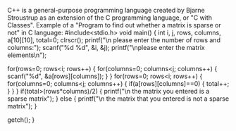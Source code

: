 C++ is a general-purpose programming language created by Bjarne Stroustrup as an extension of the C programming language, or "C with Classes".
Example of a "Program to find out whether a matrix is sparse or not" in C language:
#include<stdio.h>
void main()
{
int i, j, rows, columns, a[10][10], total=0;
clrscr();
printf("\n please enter the number of rows and columns:");
scanf("%d %d", &i, &j);
printf("\nplease enter the matrix elements\n");

for(rows=0; rows<i; rows++)
{
for(columns=0; columns<j; columns++)
{
scanf("%d", &a[rows][columns]);
}
}
for(rows=0; rows<i; rows++)
{
for(columns=0; columns<j; columns++)
{
if(a[rows][columns]==0)
{
total++;
}
}
}
if(total>(rows*columns)/2)
{
printf("\n the matrix you entered is a sparse matrix");
}
else
{
printf("\n the matrix that you entered is not a sparse matrix");
}

getch();
}
